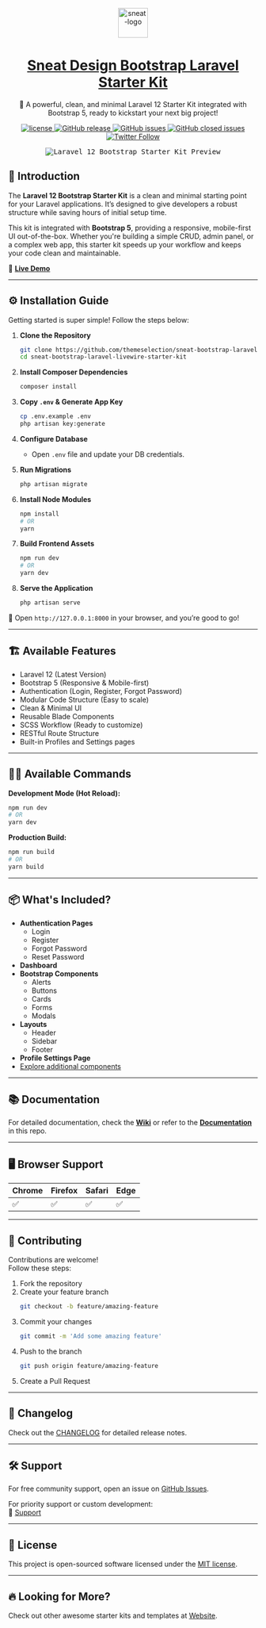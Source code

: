 <p align="center">
   <a href="https://themeselection.com/item/sneat-bootstrap-starter-kit-free-laravel-livewire/" target="_blank">
      <img src="https://cdn.themeselection.com/ts-assets/sneat/logo/logo.png" alt="sneat-logo" width="60px" height="auto">
   </a>
</p>

<h1 align="center">
   <a href="https://themeselection.com/item/sneat-bootstrap-starter-kit-free-laravel-livewire/" target="_blank" align="center">
      Sneat Design Bootstrap Laravel Starter Kit
   </a>
</h1>

<p align="center">
   🚀 A powerful, clean, and minimal Laravel 12 Starter Kit integrated with Bootstrap 5, ready to kickstart your next big project!
</p>

<p align="center">
  <a href="https://github.com/themeselection/sneat-bootstrap-laravel-livewire-starter-kit/blob/main/LICENSE">
    <img src="https://img.shields.io/github/license/themeselection/sneat-bootstrap-laravel-livewire-starter-kit" alt="license">
  </a>
  <a href="https://github.com/themeselection/sneat-bootstrap-laravel-livewire-starter-kit/releases/">
    <img src="https://img.shields.io/github/release/themeselection/sneat-bootstrap-laravel-livewire-starter-kit.svg" alt="GitHub release">
  </a>
  <a href="https://github.com/themeselection/sneat-bootstrap-laravel-livewire-starter-kit/issues">
    <img src="https://img.shields.io/github/issues/themeselection/sneat-bootstrap-laravel-livewire-starter-kit.svg" alt="GitHub issues">
  </a>
  <a href="https://github.com/themeselection/sneat-bootstrap-laravel-livewire-starter-kit/issues">
    <img src="https://img.shields.io/github/issues-closed/themeselection/sneat-bootstrap-laravel-livewire-starter-kit.svg" alt="GitHub closed issues">
  </a>
  <a href="https://twitter.com/Theme_Selection" target="_blank">
    <img alt="Twitter Follow" src="https://img.shields.io/twitter/follow/Theme_Selection">
  </a>
</p>

<p align="center">
  <kbd>
    <img src="https://github.com/user-attachments/assets/8befef61-cad6-4f18-a6b5-d4ce621b8eb4" alt="Laravel 12 Bootstrap Starter Kit Preview">
  </kbd>
</p>

## 🚀 Introduction

The **Laravel 12 Bootstrap Starter Kit** is a clean and minimal starting point for your Laravel applications. It’s designed to give developers a robust structure while saving hours of initial setup time.

This kit is integrated with **Bootstrap 5**, providing a responsive, mobile-first UI out-of-the-box. Whether you're building a simple CRUD, admin panel, or a complex web app, this starter kit speeds up your workflow and keeps your code clean and maintainable.

🔗 **[Live Demo](https://demos.themeselection.com/sneat-bootstrap-html-laravel-admin-template-free/demo/)**

---

## ⚙️ Installation Guide

Getting started is super simple! Follow the steps below:

1. **Clone the Repository**
   ```bash
   git clone https://github.com/themeselection/sneat-bootstrap-laravel-livewire-starter-kit.git
   cd sneat-bootstrap-laravel-livewire-starter-kit
   ```

2. **Install Composer Dependencies**
   ```bash
   composer install
   ```

3. **Copy `.env` & Generate App Key**
   ```bash
   cp .env.example .env
   php artisan key:generate
   ```

4. **Configure Database**
   - Open `.env` file and update your DB credentials.

5. **Run Migrations**
   ```bash
   php artisan migrate
   ```

6. **Install Node Modules**
   ```bash
   npm install
   # OR
   yarn
   ```

7. **Build Frontend Assets**
   ```bash
   npm run dev
   # OR
   yarn dev
   ```

8. **Serve the Application**
   ```bash
   php artisan serve
   ```

🚀 Open `http://127.0.0.1:8000` in your browser, and you’re good to go!

---

## 🏗️ Available Features

- Laravel 12 (Latest Version)
- Bootstrap 5 (Responsive & Mobile-first)
- Authentication (Login, Register, Forgot Password)
- Modular Code Structure (Easy to scale)
- Clean & Minimal UI
- Reusable Blade Components
- SCSS Workflow (Ready to customize)
- RESTful Route Structure
- Built-in Profiles and Settings pages

---

## 🧑‍💻 Available Commands

**Development Mode (Hot Reload):**

```bash
npm run dev
# OR
yarn dev
```

**Production Build:**

```bash
npm run build
# OR
yarn build
```

---

## 📦 What's Included?

- **Authentication Pages**
  - Login
  - Register
  - Forgot Password
  - Reset Password
- **Dashboard**
- **Bootstrap Components**
  - Alerts
  - Buttons
  - Cards
  - Forms
  - Modals
- **Layouts**
  - Header
  - Sidebar
  - Footer
- **Profile Settings Page**
- [Explore additional components](https://demos.themeselection.com/sneat-bootstrap-html-laravel-admin-template-free/demo/)

---

## 📚 Documentation

For detailed documentation, check the **[Wiki](https://github.com/themeselection/sneat-bootstrap-laravel-livewire-starter-kit/wiki)** or refer to the **[Documentation](https://demos.themeselection.com/sneat-bootstrap-html-admin-template/documentation/laravel-introduction.html)** in this repo.

---

## 🖥️ Browser Support

| Chrome | Firefox | Safari | Edge |
|--------|---------|--------|------|
| ✅     | ✅      | ✅     | ✅   |

---

## 🦸 Contributing

Contributions are welcome!  
Follow these steps:

1. Fork the repository
2. Create your feature branch
   ```bash
   git checkout -b feature/amazing-feature
   ```
3. Commit your changes
   ```bash
   git commit -m 'Add some amazing feature'
   ```
4. Push to the branch
   ```bash
   git push origin feature/amazing-feature
   ```
5. Create a Pull Request

---

## 📅 Changelog

Check out the [CHANGELOG](CHANGELOG.md) for detailed release notes.

---

## 🛠️ Support

For free community support, open an issue on [GitHub Issues](https://github.com/themeselection/sneat-bootstrap-laravel-livewire-starter-kit/issues).

For priority support or custom development:  
📧 [Support](https://themeselection.com/support/)

---

## 📄 License

This project is open-sourced software licensed under the [MIT license](LICENSE).

---

## 🔥 Looking for More?

Check out other awesome starter kits and templates at [Website](https://themeselection.com/).
